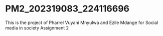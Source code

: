 # PM2_202319083_224116696
This is the project of Pharrel Vuyani Mnyulwa and Ezile Mdange for Social media in society Assignment 2
